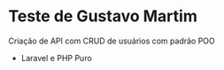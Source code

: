 # Teste de Gustavo Martim

Criação de API com CRUD de usuários com padrão POO

- Laravel e PHP Puro
